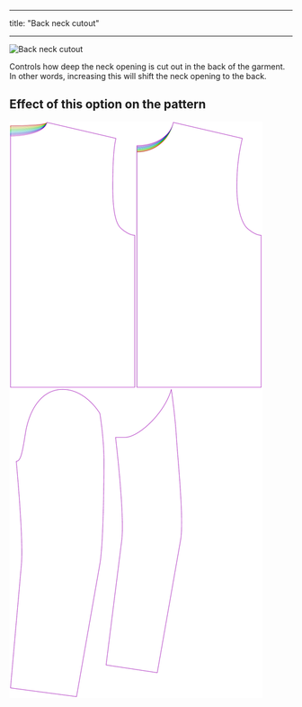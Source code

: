 ***

title: "Back neck cutout"

***

![Back neck cutout](backneckcutout.svg)

Controls how deep the neck opening is cut out in the back of the garment. In other words, increasing this will shift the neck opening to the back.

## Effect of this option on the pattern

![This image shows the effect of this option by superimposing several variants that have a different value for this option](bent_backneckcutout_sample.svg "Effect of this option on the pattern")

